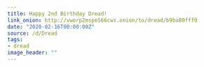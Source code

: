 ```yaml
---
title: Happy 2nd Birthday Dread!
link_onion: http://vworp2mspe566cws.onion/to/dread/b9ba80fff0
date: "2020-02-16T00:00:00Z"
source: /d/Dread
tags:
- dread
image_header: ""
---
```

